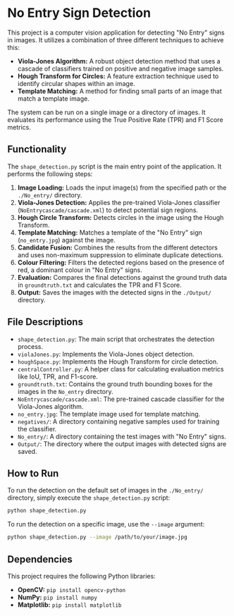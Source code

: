 # No Entry Sign Detection

This project is a computer vision application for detecting "No Entry" signs in images. It utilizes a combination of three different techniques to achieve this:

*   **Viola-Jones Algorithm:** A robust object detection method that uses a cascade of classifiers trained on positive and negative image samples.
*   **Hough Transform for Circles:** A feature extraction technique used to identify circular shapes within an image.
*   **Template Matching:** A method for finding small parts of an image that match a template image.

The system can be run on a single image or a directory of images. It evaluates its performance using the True Positive Rate (TPR) and F1 Score metrics.

## Functionality

The `shape_detection.py` script is the main entry point of the application. It performs the following steps:

1.  **Image Loading:** Loads the input image(s) from the specified path or the `./No_entry/` directory.
2.  **Viola-Jones Detection:** Applies the pre-trained Viola-Jones classifier (`NoEntrycascade/cascade.xml`) to detect potential sign regions.
3.  **Hough Circle Transform:** Detects circles in the image using the Hough Transform.
4.  **Template Matching:** Matches a template of the "No Entry" sign (`no_entry.jpg`) against the image.
5.  **Candidate Fusion:** Combines the results from the different detectors and uses non-maximum suppression to eliminate duplicate detections.
6.  **Colour Filtering:** Filters the detected regions based on the presence of red, a dominant colour in "No Entry" signs.
7.  **Evaluation:** Compares the final detections against the ground truth data in `groundtruth.txt` and calculates the TPR and F1 Score.
8.  **Output:** Saves the images with the detected signs in the `./Output/` directory.

## File Descriptions

*   `shape_detection.py`: The main script that orchestrates the detection process.
*   `violaJones.py`: Implements the Viola-Jones object detection.
*   `houghSpace.py`: Implements the Hough Transform for circle detection.
*   `centralController.py`: A helper class for calculating evaluation metrics like IoU, TPR, and F1-score.
*   `groundtruth.txt`: Contains the ground truth bounding boxes for the images in the `No_entry` directory.
*   `NoEntrycascade/cascade.xml`: The pre-trained cascade classifier for the Viola-Jones algorithm.
*   `no_entry.jpg`: The template image used for template matching.
*   `negatives/`: A directory containing negative samples used for training the classifier.
*   `No_entry/`: A directory containing the test images with "No Entry" signs.
*   `Output/`: The directory where the output images with detected signs are saved.

## How to Run

To run the detection on the default set of images in the `./No_entry/` directory, simply execute the `shape_detection.py` script:

```bash
python shape_detection.py
```

To run the detection on a specific image, use the `--image` argument:

```bash
python shape_detection.py --image /path/to/your/image.jpg
```

## Dependencies

This project requires the following Python libraries:

*   **OpenCV:** `pip install opencv-python`
*   **NumPy:** `pip install numpy`
*   **Matplotlib:** `pip install matplotlib`